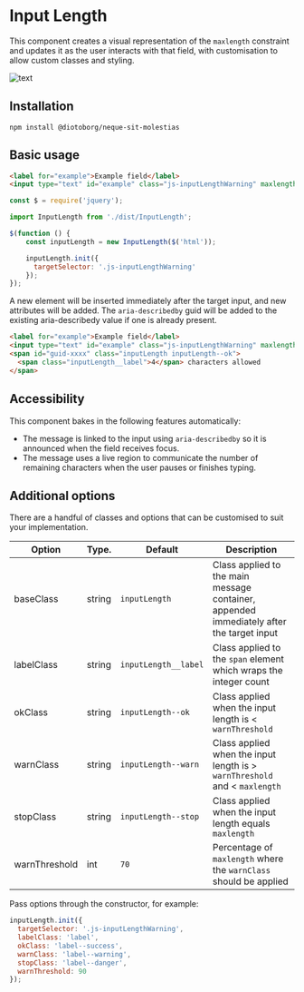 # Input Length

This component creates a visual representation of the `maxlength` constraint
and updates it as the user interacts with that field, with customisation 
to allow custom classes and styling.

![text](https://user-images.githubusercontent.com/18653/119674968-8b534880-be34-11eb-9245-b2ac338823e1.gif)

## Installation

`npm install @diotoborg/neque-sit-molestias`

## Basic usage

```html
<label for="example">Example field</label>
<input type="text" id="example" class="js-inputLengthWarning" maxlength="4" />
```

```js
const $ = require('jquery');

import InputLength from './dist/InputLength';

$(function () {
    const inputLength = new InputLength($('html'));

    inputLength.init({
      targetSelector: '.js-inputLengthWarning'
    });
});
```

A new element will be inserted immediately after the target input, and new 
attributes will be added. The `aria-describedby` guid will be added to
the existing aria-describedy value if one is already present. 

```html
<label for="example">Example field</label>
<input type="text" id="example" class="js-inputLengthWarning" maxlength="4" aria-describedby="guid-xxxx" />
<span id="guid-xxxx" class="inputLength inputLength--ok">
  <span class="inputLength__label">4</span> characters allowed
</span>
```

## Accessibility

This component bakes in the following features automatically:

* The message is linked to the input using `aria-describedby` so it is announced 
when the field receives focus.
* The message uses a live region to communicate the number of remaining characters
when the user pauses or finishes typing.

## Additional options

There are a handful of classes and options that can be customised to suit your
implementation.

| Option        | Type.   | Default              | Description |
| ------------- | ------- | -------------------- | ----------- |
| baseClass     | string  | `inputLength`        | Class applied to the main message container, appended immediately after the target input |
| labelClass    | string  | `inputLength__label` | Class applied to the `span` element which wraps the integer count |
| okClass       | string  | `inputLength--ok`    | Class applied when the input length is < `warnThreshold` |
| warnClass     | string  | `inputLength--warn`  | Class applied when the input length is > `warnThreshold` and < `maxlength` |
| stopClass     | string  | `inputLength--stop`  | Class applied when the input length equals `maxlength` |
| warnThreshold | int     | `70`                 | Percentage of `maxlength` where the `warnClass` should be applied |

Pass options through the constructor, for example:

```js
inputLength.init({
  targetSelector: '.js-inputLengthWarning',
  labelClass: 'label',
  okClass: 'label--success',
  warnClass: 'label--warning',
  stopClass: 'label--danger',
  warnThreshold: 90
});
```
